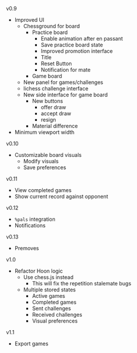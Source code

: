 v0.9
- Improved UI
  - Chessground for board
    - Practice board
      - Enable animation after en passant
      - Save practice board state
      - Improved promotion interface
      - Title
      - Reset Button
      - Notification for mate
    - Game board
  - New panel for games/challenges
  - lichess challenge interface
  - New side interface for game board
    - New buttons
      - offer draw
      - accept draw
      - resign
    - Material difference
- Minimum viewport width

v0.10
- Customizable board visuals
  - Modify visuals
  - Save preferences

v0.11
- View completed games
- Show current record against opponent

v0.12
- `%pals` integration
- Notifications

v0.13
- Premoves

v1.0
- Refactor Hoon logic
  - Use chess.js instead
    - This will fix the repetition stalemate bugs
  - Multiple stored states
    - Active games
    - Completed games
    - Sent challenges
    - Received challenges
    - Visual preferences

v1.1
- Export games
